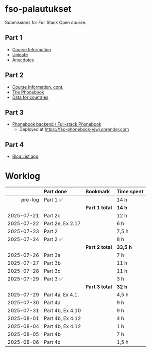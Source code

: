 # fso-palautukset
Submissions for Full Stack Open course.

## Part 1
- [Course Information](osa1/courseinfo)
- [Unicafe](osa1/unicafe)
- [Anecdotes](osa1/anecdotes)

## Part 2
- [Course Information, cont.](osa2/courseinfo)
- [The Phonebook](osa2/phonebook)
- [Data for countries](osa2/countries/)

## Part 3
- [Phonebook backend / Full-stack Phonebook](osa3/phonebook)
    - Deployed at https://fso-phonebook-vjwj.onrender.com

## Part 4
- [Blog List app](osa4/bloglist)

# Worklog
|         | Part done  | Bookmark | Time spent |
|--------:|:-----------|:---------|:-----------|
|pre-log|Part 1 ✅||14 h|
|||**Part 1 total**|**14 h**|
|2025-07-21|Part 2c||12 h|
|2025-07-22|Part 2e, Ex 2.17||6 h|
|2025-07-23|Part 2||7,5 h|
|2025-07-24|Part 2 ✅||8 h|
|||**Part 2 total**|**33,5 h**|
|2025-07-26|Part 3a||7 h|
|2025-07-27|Part 3b||11 h|
|2025-07-28|Part 3c||11 h|
|2025-07-29|Part 3 ✅||3 h|
|||**Part 3 total**|**32 h**|
|2025-07-29|Part 4a, Ex 4.1.||4,5 h|
|2025-07-30|Part 4a||9 h|
|2025-07-31|Part 4b, Ex 4.10||9 h|
|2025-08-01|Part 4b, Ex 4.12||4 h|
|2025-08-04|Part 4b, Ex 4.12||1 h|
|2025-08-05|Part 4b||7 h|
|2025-08-06|Part 4c||1,5 h|
